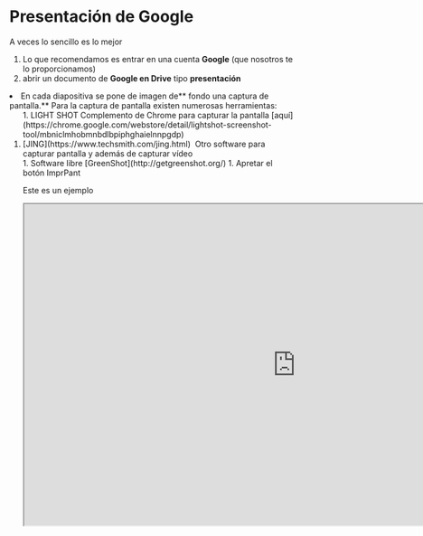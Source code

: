 
# Presentación de Google

A veces lo sencillo es lo mejor

1. Lo que recomendamos es entrar en una cuenta **Google** (que nosotros te lo proporcionamos)
1. abrir un documento de **Google en Drive** tipo **presentación**
<li>En cada diapositiva se pone de imagen de** fondo una captura de pantalla.** Para la captura de pantalla existen numerosas herramientas:<ol>
1. LIGHT SHOT Complemento de Chrome para capturar la pantalla [aquí](https://chrome.google.com/webstore/detail/lightshot-screenshot-tool/mbniclmhobmnbdlbpiphghaielnnpgdp)
<li>
[JING](https://www.techsmith.com/jing.html) 
Otro software para capturar pantalla y además de capturar vídeo</li>
1. Software libre [GreenShot](http://getgreenshot.org/)
1. Apretar el botón ImprPant

Este es un ejemplo

<iframe width="960" height="569" src="https://docs.google.com/presentation/d/1aVW435yo7K1dW9Ci5gUCyyNKahuzo_qKl-wF688HorM/embed?start=false&amp;loop=false&amp;delayms=3000"></iframe>
